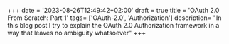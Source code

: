 +++
date = '2023-08-26T12:49:42+02:00'
draft = true
title = 'OAuth 2.0 From Scratch: Part 1'
tags= ['OAuth-2.0', 'Authorization']
description= "In this blog post I try to explain the OAuth 2.0 Authorization framework in a way that leaves no ambiguity whatsoever"
+++